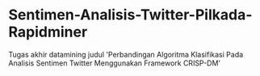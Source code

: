 # Sentimen-Analisis-Twitter-Pilkada-Rapidminer
 Tugas akhir datamining judul 'Perbandingan Algoritma Klasifikasi Pada Analisis Sentimen Twitter Menggunakan Framework CRISP-DM'
